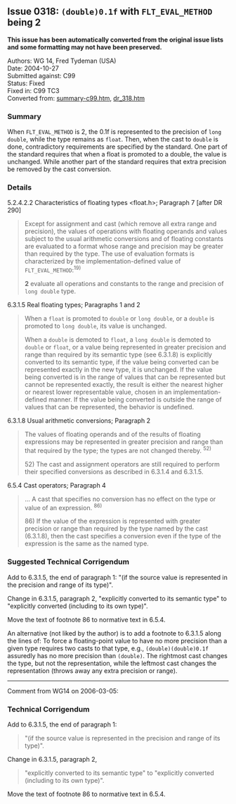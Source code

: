 ## Issue 0318: `(double)0.1f` with `FLT_EVAL_METHOD` being 2

**This issue has been automatically converted from the original issue lists and some formatting may not have been preserved.**

Authors: WG 14, Fred Tydeman (USA)  
Date: 2004-10-27  
Submitted against: C99  
Status: Fixed  
Fixed in: C99 TC3  
Converted from: [summary-c99.htm](https://www.open-std.org/jtc1/sc22/wg14/www/docs/summary-c99.htm), [dr_318.htm](https://www.open-std.org/jtc1/sc22/wg14/www/docs/dr_318.htm)

### Summary

When `FLT_EVAL_METHOD` is 2, the 0.1f is represented to the precision of `long
double`, while the type remains as `float`. Then, when the cast to `double` is
done, contradictory requirements are specified by the standard. One part of the
standard requires that when a float is promoted to a double, the value is
unchanged. While another part of the standard requires that extra precision be
removed by the cast conversion.

### Details

5.2.4.2.2 Characteristics of floating types \<float.h\>; Paragraph 7 \[after DR
290]

> Except for assignment and cast (which remove all extra range and precision), the
> values of operations with floating operands and values subject to the usual
> arithmetic conversions and of floating constants are evaluated to a format whose
> range and precision may be greater than required by the type. The use of
> evaluation formats is characterized by the implementation-defined value of
> `FLT_EVAL_METHOD`:<sup>19\)</sup>
>
> **2** evaluate all operations and constants to the range and precision of `long
> double` type.

6.3.1.5 Real floating types; Paragraphs 1 and 2

> When a `float` is promoted to `double` or `long double`, or a `double` is
> promoted to `long double`, its value is unchanged.
>
> When a `double` is demoted to `float`, a `long double` is demoted to `double` or
> `float`, or a value being represented in greater precision and range than
> required by its semantic type (see 6.3.1.8) is explicitly converted to its
> semantic type, if the value being converted can be represented exactly in the
> new type, it is unchanged. If the value being converted is in the range of
> values that can be represented but cannot be represented exactly, the result is
> either the nearest higher or nearest lower representable value, chosen in an
> implementation-defined manner. If the value being converted is outside the range
> of values that can be represented, the behavior is undefined.

6.3.1.8 Usual arithmetic conversions; Paragraph 2

> The values of floating operands and of the results of floating expressions may
> be represented in greater precision and range than that required by the type;
> the types are not changed thereby. <sup>52\)</sup>
>
> 52\) The cast and assignment operators are still required to perform their
> specified conversions as described in 6.3.1.4 and 6.3.1.5.

6.5.4 Cast operators; Paragraph 4

> ... A cast that specifies no conversion has no effect on the type or value of an
> expression. <sup>86\)</sup>
>
> 86\) If the value of the expression is represented with greater precision or
> range than required by the type named by the cast (6.3.1.8), then the cast
> specifies a conversion even if the type of the expression is the same as the
> named type.

### Suggested Technical Corrigendum

Add to 6.3.1.5, the end of paragraph 1: "(if the source value is represented in
the precision and range of its type)".

Change in 6.3.1.5, paragraph 2, "explicitly converted to its semantic type" to
"explicitly converted (including to its own type)".

Move the text of footnote 86 to normative text in 6.5.4.

An alternative (not liked by the author) is to add a footnote to 6.3.1.5 along
the lines of: To force a floating-point value to have no more precision than a
given type requires two casts to that type, e.g., `(double)(double)0.1f`
assuredly has no more precision than `(double)`. The rightmost cast changes the
type, but not the representation, while the leftmost cast changes the
representation (throws away any extra precision or range).

---

Comment from WG14 on 2006-03-05:

### Technical Corrigendum

Add to 6.3.1.5, the end of paragraph 1:

> "(if the source value is represented in the precision and range of its type)".

Change in 6.3.1.5, paragraph 2,

> "explicitly converted to its semantic type" to "explicitly converted (including
> to its own type)".

Move the text of footnote 86 to normative text in 6.5.4.
